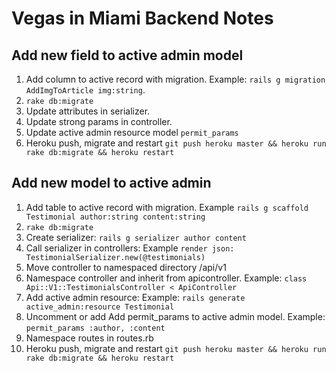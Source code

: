 # Vegas in Miami Backend Notes

## Add new field to active admin model
1. Add column to active record with migration. Example: `rails g migration AddImgToArticle img:string`.
2. `rake db:migrate`
3. Update attributes in serializer.
4. Update strong params in controller.
5. Update active admin resource model `permit_params`
6. Heroku push, migrate and restart `git push heroku master && heroku run rake db:migrate && heroku restart`

## Add new model to active admin
1. Add table to active record with migration. Example `rails g scaffold Testimonial author:string content:string`
2. `rake db:migrate`
3. Create serializer: `rails g serializer author content`
4. Call serializer in controllers: Example `render json: TestimonialSerializer.new(@testimonials)`
5. Move controller to namespaced directory /api/v1
6. Namespace controller and inherit from apicontroller. Example: `class Api::V1::TestimonialsController < ApiController`
7. Add active admin resource: Example: `rails generate active_admin:resource Testimonial`
8. Uncomment or add Add permit_params to active admin model. Example: `permit_params :author, :content`
9. Namespace routes in routes.rb
10. Heroku push, migrate and restart `git push heroku master && heroku run rake db:migrate && heroku restart`
